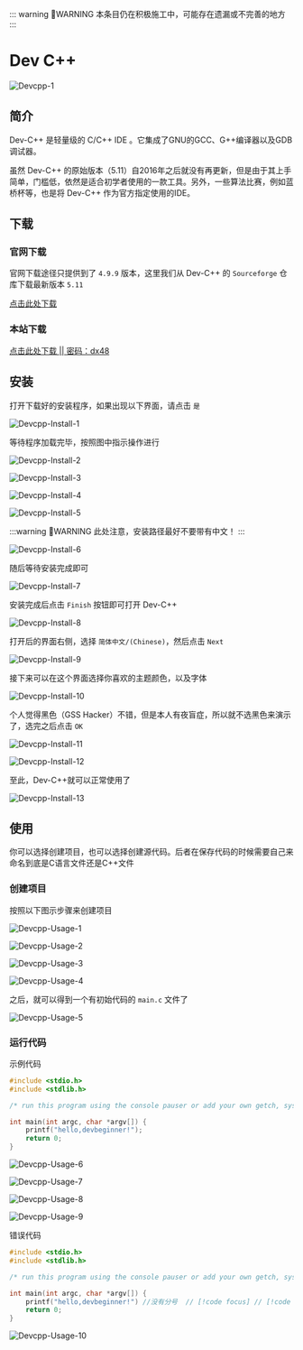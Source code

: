 ::: warning :construction:WARNING
本条目仍在积极施工中，可能存在遗漏或不完善的地方
:::

# Dev C++

![Devcpp-1](/images/Environment/dev_c++/dc-1.png)

## 简介

Dev-C++ 是轻量级的 C/C++ IDE 。它集成了GNU的GCC、G++编译器以及GDB调试器。

虽然 Dev-C++ 的原始版本（5.11）自2016年之后就没有再更新，但是由于其上手简单，门槛低，依然是适合初学者使用的一款工具。另外，一些算法比赛，例如蓝桥杯等，也是将 Dev-C++ 作为官方指定使用的IDE。

## 下载

### 官网下载

官网下载途径只提供到了 `4.9.9` 版本，这里我们从 Dev-C++ 的 `Sourceforge` 仓库下载最新版本 `5.11`

[点击此处下载](https://sourceforge.net/projects/orwelldevcpp/files/Setup%20Releases/Dev-Cpp%205.11%20TDM-GCC%204.9.2%20Setup.exe/download)

### 本站下载

[点击此处下载 || 密码：dx48](https://frexcheat.lanzoul.com/iGV2w27etyvi)

## 安装

打开下载好的安装程序，如果出现以下界面，请点击 `是`

![Devcpp-Install-1](/images/Environment/dev_c++/dc-i-1.png)

等待程序加载完毕，按照图中指示操作进行

![Devcpp-Install-2](/images/Environment/dev_c++/dc-i-2.png)

![Devcpp-Install-3](/images/Environment/dev_c++/dc-i-3.png)

![Devcpp-Install-4](/images/Environment/dev_c++/dc-i-4.png)

![Devcpp-Install-5](/images/Environment/dev_c++/dc-i-5.png)

:::warning :construction:WARNING
此处注意，安装路径最好不要带有中文！
:::

![Devcpp-Install-6](/images/Environment/dev_c++/dc-i-6.png)

随后等待安装完成即可

![Devcpp-Install-7](/images/Environment/dev_c++/dc-i-7.png)

安装完成后点击 `Finish` 按钮即可打开 Dev-C++

![Devcpp-Install-8](/images/Environment/dev_c++/dc-i-8.png)

打开后的界面右侧，选择 `简体中文/(Chinese)`，然后点击 `Next`

![Devcpp-Install-9](/images/Environment/dev_c++/dc-i-9.png)

接下来可以在这个界面选择你喜欢的主题颜色，以及字体

![Devcpp-Install-10](/images/Environment/dev_c++/dc-i-10.png)

个人觉得黑色（GSS Hacker）不错，但是本人有夜盲症，所以就不选黑色来演示了，选完之后点击 `OK`

![Devcpp-Install-11](/images/Environment/dev_c++/dc-i-11.png)

![Devcpp-Install-12](/images/Environment/dev_c++/dc-i-12.png)

至此，Dev-C++就可以正常使用了

![Devcpp-Install-13](/images/Environment/dev_c++/dc-i-13.png)

## 使用

你可以选择创建项目，也可以选择创建源代码。后者在保存代码的时候需要自己来命名到底是C语言文件还是C++文件

### 创建项目

按照以下图示步骤来创建项目

![Devcpp-Usage-1](/images/Environment/dev_c++/dc-u-1.png)

![Devcpp-Usage-2](/images/Environment/dev_c++/dc-u-2.png)

![Devcpp-Usage-3](/images/Environment/dev_c++/dc-u-3.png)

![Devcpp-Usage-4](/images/Environment/dev_c++/dc-u-4.png)

之后，就可以得到一个有初始代码的 `main.c` 文件了

![Devcpp-Usage-5](/images/Environment/dev_c++/dc-u-5.png)

### 运行代码

示例代码

```c
#include <stdio.h>
#include <stdlib.h>

/* run this program using the console pauser or add your own getch, system("pause") or input loop */

int main(int argc, char *argv[]) {
	printf("hello,devbeginner!");
	return 0;
}
```

![Devcpp-Usage-6](/images/Environment/dev_c++/dc-u-6.png)

![Devcpp-Usage-7](/images/Environment/dev_c++/dc-u-7.png)

![Devcpp-Usage-8](/images/Environment/dev_c++/dc-u-8.png)

![Devcpp-Usage-9](/images/Environment/dev_c++/dc-u-9.png)

错误代码

```c
#include <stdio.h>
#include <stdlib.h>

/* run this program using the console pauser or add your own getch, system("pause") or input loop */

int main(int argc, char *argv[]) {
	printf("hello,devbeginner!") //没有分号  // [!code focus] // [!code error]
	return 0;
}
```

![Devcpp-Usage-10](/images/Environment/dev_c++/dc-u-10.png)
